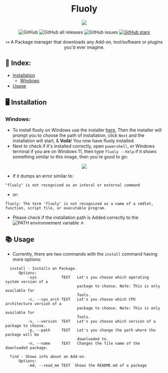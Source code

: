 <h1 align="center">Fluoly</h1>

<p align="center">
  <img src="https://user-images.githubusercontent.com/61835816/138651284-ca4ad676-9d0a-432e-8d6c-276c6cd21983.png"/>
</p>

<div align="center">
 <p><img src="https://img.shields.io/github/license/retr0cube/fluoly?color=red&amp;label=Repo%20License&amp;style=flat-square" alt="GitHub"> 
 <img src="https://img.shields.io/github/downloads/retr0cube/fluoly/total?color=blue&amp;label=Downloads&amp;style=flat-square" alt="GitHub all releases"> 
 <img src="https://img.shields.io/github/issues/retr0cube/fluoly?color=green&amp;label=Issues&amp;style=flat-square" alt="GitHub issues"> 
 <a href="https://github.com/retr0cube/fluoly/stargazers">
 <img src="https://img.shields.io/github/stars/retr0cube/fluoly?color=yellow&amp;label=Stars&amp;style=flat-square" alt="GitHub stars"></a>

</div>

<p align="center">
   ↦ A Package manager that downloads any Add-on, tool/software or plugins you'd ever imagine.
</p>

## 🔖 Index:
- [Installation](https://github.com/retr0cube/fluoly#installation)
     - [Windows](https://github.com/retr0cube/fluoly#windows)
- [Usage](https://github.com/retr0cube/fluoly#usage)
## 🖥 Installation
###  Windows:
- To install fluoly on Windows use the installer [here](https://github.com/retr0cube/fluoly/releases/latest),
  Then the installer will prompt you to choose the path of installation, click `Next` and the installation will start, & **Voilà**! You now have fluoly installed.
- Next to check if it's installed correctly, open `powershell`, or Windows terminal if you are on Windows 11, then type `fluoly --help` if it    shows something similar to this image, then you're good to go:

<p align="center">
  <img src="https://user-images.githubusercontent.com/61835816/138596786-28d14256-f957-403d-ad92-f8fbf4429a2b.png" />
</p>  

- If it dumps an error similar to: 
```
"fluoly" is not recognised as an interal or external command
```
- or:

```
fluoly: The term 'fluoly' is not recognized as a name of a cmdlet, function, script file, or executable program.
```
- Please check if the installation path is Added correctly to the ![PATH environnement variable ↗]("https://www.architectryan.com/2018/08/31/how-to-change-environment-variables-on-windows-10").


## 📚 Usage
- Currently, there are two commands with the `install` command having more options: 
```
  install - Installs an Package.
      Options:
          -sys           TEXT   Let's you choose which operating system version of a
                                package to choose. Note: This is only available for
                                Tools.
          -c, --cpu_arch TEXT   Let's you choose which CPU architecture version of a
                                package to choose. Note: This is only available for
                                Tools.
          -v, --version  TEXT   Let's you choose which version of a package to choose.
          -p, --path     TEXT   Let's you change the path where the package will be
                                downloaded to.
          -n, --name     TEXT   Changes the file name of the downloaded package.

  find - Shows info about an Add-on. 
      Options:
          -md, --read_me TEXT  Shows the README.md of a package
           
  
```

